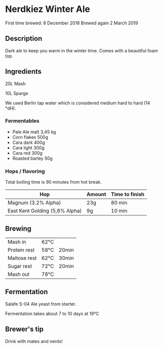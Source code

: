 # Nerdkiez Winter Ale

First time brewed: 8 December 2018
Brewed again 2 March 2019

## Description

Dark ale to keep you warm in the winter time. Comes with a beautiful foam top.

## Ingredients

20L Mash

10L Sparge

We used Berlin tap water which is considered medium hard to hard (14 °dH).

### Fermentables

- Pale Ale malt 3,45 kg
- Corn flakes 500g
- Cara dark 400g
- Cara light 300g
- Cara red 300g
- Roasted barley 50g

### Hops / flavoring

Total boiling time is 90 minutes from hot break.

|Hop                 |Amount              | Time to finish |
|--------------------|--------------------|----------------|
|Magnum (3.2% Alpha) |23g                 |80 min          |
|East Kent Golding (5,8% Alpha) |9g       |10 min          |


## Brewing

|       |         |        |
|-------|---------|--------|
|Mash in| 62°C    |        |
|Protein rest| 58°C |20min |
|Maltose rest| 62°C |30min  |
|Sugar rest| 72°C   |20min |   
|Mash out         |78°C   ||


## Fermentation

Salafe S-04 Ale yeast from starter.

Fermentation takes about 7 to 10 days at 19°C

## Brewer's tip

Drink with mates and nerds!
